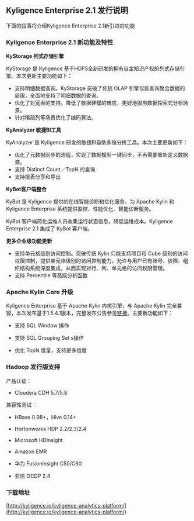 ## 	Kyligence Enterprise 2.1 发行说明

下面的段落将介绍Kyligence Enterprise 2.1新引进的功能

### Kyligence Enterprise 2.1 新功能及特性

**KyStorage 列式存储引擎**

KyStorage 是 Kyligence 基于HDFS全新研发的拥有自主知识产权的列式存储引擎。本次更新主要功能如下：

* 支持明细数据查询。KyStorage 突破了传统 OLAP 引擎仅能查询聚合数据的局限，全面地支持了明细数据的查询。
* 优化了对宽表的支持。降低了数据建模的难度，更好地服务数据探索式分析场景。
* 针对稀疏列等场景优化了编码算法。

**KyAnalyzer 敏捷BI工具**

KyAnalyzer 是 Kyligence 研发的敏捷BI自助多维分析工具。本次主要更新如下：

* 优化了元数据同步的流程，实现了数据模型一键同步，不再需要重新定义数据源。
* 支持 Distinct Count／TopN 的查询
* 支持报表分享和导出

**KyBot客户端整合**

KyBot 是 Kyligence 提供的在线智能诊断和优化服务，为 Apache Kylin 和 Kyligence Enterprise 系统提供监控、性能优化、智能诊断服务。

KyBot 客户端简化运维人员收集运行状态信息，降低运维成本。Kyligence Enterprise 2.1 集成了 KyBot 客户端。

**更多企业级功能更新**

* 支持单元格级别访问控制。突破传统 Kylin 只能支持项目和 Cube 级别的访问权限控制，提供单元格级别的访问控制能力，允许与用户已有账号、权限、组织结构系统深度集成，从而实现对行、列、单元格的访问权限管理。
* 支持 Percentile 等高级分析函数





### Apache Kylin Core 升级

Kyligence Enterprise 基于 Apache Kylin 内核引擎，与 Apache Kylin 完全兼容，本次发布基于1.5.4.1版本，完整发布公告参见[链接](http://kylin.apache.org/docs15/release_notes.html)。主要新功能如下：

* 支持 SQL Window 操作

* 支持 SQL Grouping Set s操作
* 优化 TopN 度量，支持更多维度



### Hadoop 发行版支持

产品认证：

* Cloudera CDH 5.7/5.8

兼容性测试：

* HBase 0.98+，Hive 0.14+

* Hortonworks HDP 2.2/2.3/2.4

* Microsoft HDInsight

* Amazon EMR

* 华为 FusionInsight C50/C60

* 亚信 OCDP 2.4

### 下载地址

[http://kyligence.io/kyligence-analytics-platform/](http://kyligence.io/kyligence-analytics-platform/)


